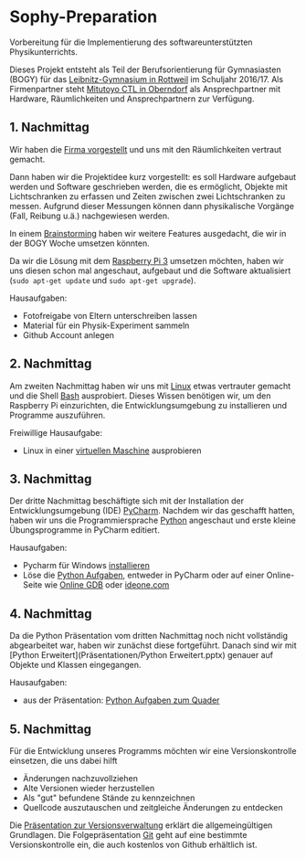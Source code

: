 # Sophy-Preparation
Vorbereitung für die Implementierung des softwareunterstützten Physikunterrichts.

Dieses Projekt entsteht als Teil der Berufsorientierung für Gymnasiasten (BOGY) für das [Leibnitz-Gymnasium in Rottweil](https://lg.rw.schule-bw.de/home/?page_id=11268) im Schuljahr 2016/17. Als Firmenpartner steht [Mitutoyo CTL in Oberndorf](http://www.mitutoyo-ctl.de/de/karriere/ausbildungundstudium) als Ansprechpartner mit Hardware, Räumlichkeiten und Ansprechpartnern zur Verfügung.

## 1. Nachmittag

Wir haben die [Firma vorgestellt](Präsentationen/Firmenpräsentation_16_9.pptx) und uns mit den Räumlichkeiten vertraut gemacht.

Dann haben wir die Projektidee kurz vorgestellt: es soll Hardware aufgebaut werden und Software geschrieben werden, die es ermöglicht, Objekte mit Lichtschranken zu erfassen und Zeiten zwischen zwei Lichtschranken zu messen. Aufgrund dieser Messungen können dann physikalische Vorgänge (Fall, Reibung u.ä.) nachgewiesen werden.

In einem [Brainstorming](Brainstorming.md) haben wir weitere Features ausgedacht, die wir in der BOGY Woche umsetzen könnten.

Da wir die Lösung mit dem [Raspberry Pi 3](Präsentationen/Raspberry%20Hardware.pptx) umsetzen möchten, haben wir uns diesen schon mal angeschaut, aufgebaut und die Software aktualisiert (`sudo apt-get update` und `sudo apt-get upgrade`).

Hausaufgaben:

* Fotofreigabe von Eltern unterschreiben lassen
* Material für ein Physik-Experiment sammeln
* Github Account anlegen

## 2. Nachmittag

Am zweiten Nachmittag haben wir uns mit [Linux](Präsentationen/Linux.pptx) etwas vertrauter gemacht und die Shell [Bash](Präsentationen/Bash.pptx) ausprobiert. Dieses Wissen benötigen wir, um den Raspberry Pi einzurichten, die Entwicklungsumgebung zu installieren und Programme auszuführen.

Freiwillige Hausaufgabe:

* Linux in einer [virtuellen Maschine](VirtualMachine.md) ausprobieren

## 3. Nachmittag

Der dritte Nachmittag beschäftigte sich mit der Installation der Entwicklungsumgebung (IDE) [PyCharm](Präsentationen/Pycharm.pptx). Nachdem wir das geschafft hatten, haben wir uns die Programmiersprache [Python](Präsentationen/Python%20Einführung.pptx) angeschaut und erste kleine Übungsprogramme in PyCharm editiert.

Hausaufgaben:

* Pycharm für Windows [installieren](https://www.jetbrains.com/pycharm/)
* Löse die [Python Aufgaben](Hausaufgaben/Python%20Hausaufgaben%201.md), entweder in PyCharm oder auf einer Online-Seite wie [Online GDB](https://www.onlinegdb.com/online_python_debugger) oder [ideone.com](https://www.ideone.com/)

## 4. Nachmittag

Da die Python Präsentation vom dritten Nachmittag noch nicht vollständig abgearbeitet war, haben wir zunächst diese fortgeführt. Danach sind wir mit [Python Erweitert](Präsentationen/Python Erweitert.pptx) genauer auf Objekte und Klassen eingegangen.

Hausaufgaben:

* aus der Präsentation: [Python Aufgaben zum Quader](Hausaufgaben/Python%20Hausaufgaben%202.md)

## 5. Nachmittag

Für die Entwicklung unseres Programms möchten wir eine Versionskontrolle einsetzen, die uns dabei hilft

* Änderungen nachzuvollziehen
* Alte Versionen wieder herzustellen
* Als "gut" befundene Stände zu kennzeichnen
* Quellcode auszutauschen und zeitgleiche Änderungen zu entdecken

Die [Präsentation zur Versionsverwaltung](Präsentationen/Versionskontrolle.pptx) erklärt die allgemeingültigen Grundlagen. Die Folgepräsentation [Git](Präsentationen/Git%20Grundlagen.pptx) geht auf eine bestimmte Versionskontrolle ein, die auch kostenlos von Github erhältlich ist.